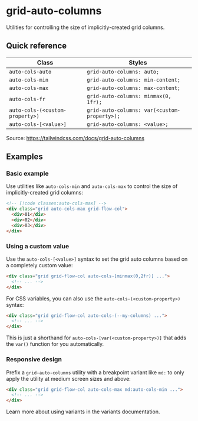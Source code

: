 # grid-auto-columns

Utilities for controlling the size of implicitly-created grid columns.

## Quick reference

| Class | Styles |
|---|---|
| `auto-cols-auto` | `grid-auto-columns: auto;` |
| `auto-cols-min` | `grid-auto-columns: min-content;` |
| `auto-cols-max` | `grid-auto-columns: max-content;` |
| `auto-cols-fr` | `grid-auto-columns: minmax(0, 1fr);` |
| `auto-cols-(<custom-property>)` | `grid-auto-columns: var(<custom-property>);` |
| `auto-cols-[<value>]` | `grid-auto-columns: <value>;` |

Source: https://tailwindcss.com/docs/grid-auto-columns

## Examples

### Basic example

Use utilities like `auto-cols-min` and `auto-cols-max` to control the size of implicitly-created grid columns:

```html
<!-- [!code classes:auto-cols-max] -->
<div class="grid auto-cols-max grid-flow-col">
  <div>01</div>
  <div>02</div>
  <div>03</div>
</div>
```

### Using a custom value

Use the `auto-cols-[<value>]` syntax to set the grid auto columns based on a completely custom value:

```html
<div class="grid grid-flow-col auto-cols-[minmax(0,2fr)] ...">
  <!-- ... -->
</div>
```

For CSS variables, you can also use the `auto-cols-(<custom-property>)` syntax:

```html
<div class="grid grid-flow-col auto-cols-(--my-columns) ...">
  <!-- ... -->
</div>
```

This is just a shorthand for `auto-cols-[var(<custom-property>)]` that adds the `var()` function for you automatically.

### Responsive design

Prefix a `grid-auto-columns` utility with a breakpoint variant like `md:` to only apply the utility at medium screen sizes and above:

```html
<div class="grid grid-flow-col auto-cols-max md:auto-cols-min ...">
  <!-- ... -->
</div>
```

Learn more about using variants in the variants documentation.
